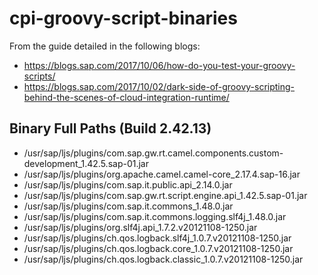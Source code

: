 # cpi-groovy-script-binaries

From the guide detailed in the following blogs:

* https://blogs.sap.com/2017/10/06/how-do-you-test-your-groovy-scripts/
* https://blogs.sap.com/2017/10/02/dark-side-of-groovy-scripting-behind-the-scenes-of-cloud-integration-runtime/

## Binary Full Paths (Build 2.42.13)

* /usr/sap/ljs/plugins/com.sap.gw.rt.camel.components.custom-development_1.42.5.sap-01.jar
* /usr/sap/ljs/plugins/org.apache.camel.camel-core_2.17.4.sap-16.jar
* /usr/sap/ljs/plugins/com.sap.it.public.api_2.14.0.jar
* /usr/sap/ljs/plugins/com.sap.gw.rt.script.engine.api_1.42.5.sap-01.jar
* /usr/sap/ljs/plugins/com.sap.it.commons_1.48.0.jar
* /usr/sap/ljs/plugins/com.sap.it.commons.logging.slf4j_1.48.0.jar
* /usr/sap/ljs/plugins/org.slf4j.api_1.7.2.v20121108-1250.jar
* /usr/sap/ljs/plugins/ch.qos.logback.slf4j_1.0.7.v20121108-1250.jar
* /usr/sap/ljs/plugins/ch.qos.logback.core_1.0.7.v20121108-1250.jar
* /usr/sap/ljs/plugins/ch.qos.logback.classic_1.0.7.v20121108-1250.jar
